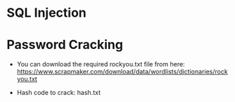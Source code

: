 # SQL Injection

# Password Cracking

- You can download the required rockyou.txt file from here: 
https://www.scrapmaker.com/download/data/wordlists/dictionaries/rockyou.txt

- Hash code to crack: hash.txt
